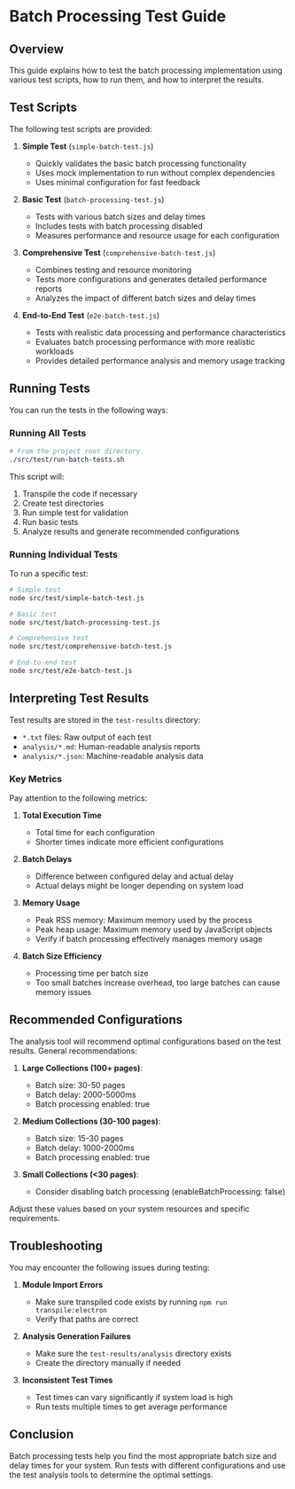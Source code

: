 # Batch Processing Test Guide

## Overview

This guide explains how to test the batch processing implementation using various test scripts, how to run them, and how to interpret the results.

## Test Scripts

The following test scripts are provided:

1. **Simple Test** (`simple-batch-test.js`)
   - Quickly validates the basic batch processing functionality
   - Uses mock implementation to run without complex dependencies
   - Uses minimal configuration for fast feedback

2. **Basic Test** (`batch-processing-test.js`)
   - Tests with various batch sizes and delay times
   - Includes tests with batch processing disabled
   - Measures performance and resource usage for each configuration

3. **Comprehensive Test** (`comprehensive-batch-test.js`)
   - Combines testing and resource monitoring
   - Tests more configurations and generates detailed performance reports
   - Analyzes the impact of different batch sizes and delay times

4. **End-to-End Test** (`e2e-batch-test.js`)
   - Tests with realistic data processing and performance characteristics
   - Evaluates batch processing performance with more realistic workloads
   - Provides detailed performance analysis and memory usage tracking

## Running Tests

You can run the tests in the following ways:

### Running All Tests

```bash
# From the project root directory
./src/test/run-batch-tests.sh
```

This script will:

1. Transpile the code if necessary
2. Create test directories
3. Run simple test for validation
4. Run basic tests
5. Analyze results and generate recommended configurations

### Running Individual Tests

To run a specific test:

```bash
# Simple test
node src/test/simple-batch-test.js

# Basic test
node src/test/batch-processing-test.js

# Comprehensive test
node src/test/comprehensive-batch-test.js

# End-to-end test
node src/test/e2e-batch-test.js
```

## Interpreting Test Results

Test results are stored in the `test-results` directory:

- `*.txt` files: Raw output of each test
- `analysis/*.md`: Human-readable analysis reports
- `analysis/*.json`: Machine-readable analysis data

### Key Metrics

Pay attention to the following metrics:

1. **Total Execution Time**
   - Total time for each configuration
   - Shorter times indicate more efficient configurations

2. **Batch Delays**
   - Difference between configured delay and actual delay
   - Actual delays might be longer depending on system load

3. **Memory Usage**
   - Peak RSS memory: Maximum memory used by the process
   - Peak heap usage: Maximum memory used by JavaScript objects
   - Verify if batch processing effectively manages memory usage

4. **Batch Size Efficiency**
   - Processing time per batch size
   - Too small batches increase overhead, too large batches can cause memory issues

## Recommended Configurations

The analysis tool will recommend optimal configurations based on the test results. General recommendations:

1. **Large Collections (100+ pages)**:
   - Batch size: 30-50 pages
   - Batch delay: 2000-5000ms
   - Batch processing enabled: true

2. **Medium Collections (30-100 pages)**:
   - Batch size: 15-30 pages
   - Batch delay: 1000-2000ms
   - Batch processing enabled: true

3. **Small Collections (<30 pages)**:
   - Consider disabling batch processing (enableBatchProcessing: false)

Adjust these values based on your system resources and specific requirements.

## Troubleshooting

You may encounter the following issues during testing:

1. **Module Import Errors**
   - Make sure transpiled code exists by running `npm run transpile:electron`
   - Verify that paths are correct

2. **Analysis Generation Failures**
   - Make sure the `test-results/analysis` directory exists
   - Create the directory manually if needed

3. **Inconsistent Test Times**
   - Test times can vary significantly if system load is high
   - Run tests multiple times to get average performance

## Conclusion

Batch processing tests help you find the most appropriate batch size and delay times for your system. Run tests with different configurations and use the test analysis tools to determine the optimal settings.
